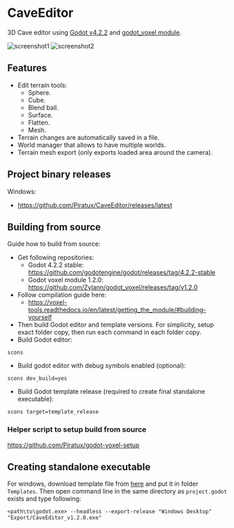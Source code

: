 # CaveEditor
3D Cave editor using [Godot v4.2.2](https://godotengine.org/) and [godot_voxel module](https://github.com/Zylann/godot_voxel).

![screenshot1](PreviewImages/screenshot1.png)
![screenshot2](PreviewImages/screenshot2.png)

## Features
- Edit terrain tools:
  - Sphere.
  - Cube.
  - Blend ball.
  - Surface.
  - Flatten.
  - Mesh.
- Terrain changes are automatically saved in a file.
- World manager that allows to have multiple worlds.
- Terrain mesh export (only exports loaded area around the camera).

## Project binary releases
Windows:
- https://github.com/Piratux/CaveEditor/releases/latest

## Building from source
Guide how to build from source:
- Get following repositories:
  - Godot 4.2.2 stable: https://github.com/godotengine/godot/releases/tag/4.2.2-stable
  - Godot voxel module 1.2.0: https://github.com/Zylann/godot_voxel/releases/tag/v1.2.0
- Follow compilation guide here:
  - https://voxel-tools.readthedocs.io/en/latest/getting_the_module/#building-yourself
- Then build Godot editor and template versions. For simplicity, setup exact folder copy, then run each command in each folder copy.
- Build Godot editor:
```
scons
```
  - Build godot editor with debug symbols enabled (optional):
```
scons dev_build=yes
```
  - Build Godot template release (required to create final standalone executable):
```
scons target=template_release
```

### Helper script to setup build from source
https://github.com/Piratux/godot-voxel-setup

## Creating standalone executable
For windows, download template file from [here](https://github.com/Zylann/godot_voxel/releases/download/v1.2.0/godot.windows.template_release.x86_64.exe.zip) and put it in folder `Templates`. Then open command line in the same directory as `project.godot` exists and type following:
```
<path\to\godot.exe> --headless --export-release "Windows Desktop" "Export/CaveEditor_v1.2.0.exe"
```